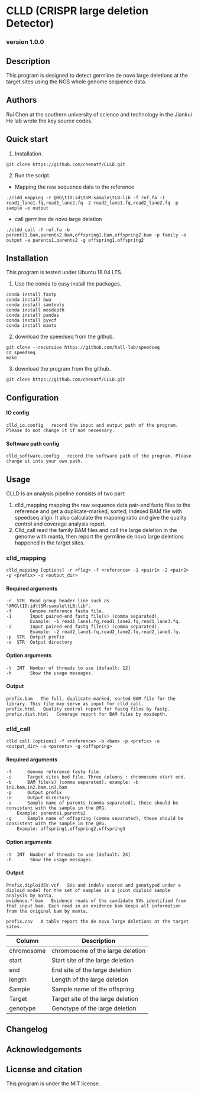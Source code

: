 # CLLD (CRISPR large deletion Detector)
### version 1.0.0
## Description
This program is designed to detect germline de novo large deletions at the target sites using the NGS whole genome sequence data. 
## Authors
Rui Chen at the southern university of science and technology in the Jiankui He lab wrote the key source codes.
## Quick start
1. Installation.
```
git clone https://github.com/chenatf/CLLD.git
``` 
2.	Run the script.

* Mapping the raw sequence data to the reference
```
./cldd_mapping -r @RG\tID:id\tSM:sample\tLB:lib -f ref.fa -1 read1_lane1.fq,read1_lane2.fq -2 read2_lane1.fq,read2_lane2.fq -p sample -o output
```
* call germline de novo large deletion
```
./cldd_call -f ref.fa -b parents1.bam,parents2.bam,offspring1.bam,offspring2.bam -p family -o output -a parents1,parents2 -g offspring1,offspring2
```

## Installation

This program is tested under Ubuntu 16.04 LTS.

1. Use the conda to easy install the packages.
```
conda install fastp
conda install bwa
conda install samtools
conda install mosdepth
conda install pandas
conda install pyvcf
conda install manta
```
2. download the speedseq from the github.
```
git clone --recursive https://github.com/hall-lab/speedseq
cd speedseq
make
```
3. download the program from the github.
```
git clone https://github.com/chenatf/CLLD.git
```

## Configuration

#### IO config
```
clld_io.config   record the input and output path of the program. Please do not change it if not necessary.
```
#### Software path config
```
clld_software.config   record the software path of the program. Please change it into your own path.
```

## Usage
CLLD is an analysis pipeline consists of two part:
1.	clld_mapping mapping the raw sequence data pair-end fastq files to the reference and get a duplicate-marked, sorted, indexed BAM file with speedseq align. It also calculate the mapping ratio and give the quality control and coverage analysis report.
2.	Clld_call read the family BAM files and call the large deletion in the genome with manta, then report the germline de novo large deletions happened in the target sites.



### clld_mapping
```
clld_mapping [options] -r <flag> -f <reference> -1 <pair1> -2 <pair2> -p <prefix> -o <output_dir> 
```
#### Required arguments
```
-r  STR  Read group header line such as "@RG\tID:id\tSM:sample\tLB:lib".
-f       Genome reference fasta file.
-1       Input paired-end fastq file(s) (comma separated).
         Example: -1 read1_lane1.fq,read1_lane2.fq,read1_lane3.fq.
-2       Input paired-end fastq file(s) (comma separated).
         Example: -2 read2_lane1.fq,read2_lane2.fq,read2_lane3.fq.
-p  STR  Output prefix
-o  STR  Output directory
 ```

#### Option arguments
```
-t  INT  Number of threads to use [default: 12]
-h       Show the usage messages.
```

#### Output
```
prefix.bam   The full, duplicate-marked, sorted BAM file for the library. This file may serve as input for clld_call.
prefix.html   Quality control report for fastq files by fastp.
prefix.dist.html   Coverage report for BAM files by mosdepth.
```

### clld_call
```
clld call [options] -f <reference> -b <bam> -p <prefix> -o <output_dir> -a <parents> -g <offspring>
```
#### Required arguments
```
-f      Genome reference fasta file.
-s      Target sites bed file. Three columns : chromosome start end.
-b      BAM file(s) (comma separated). example: -b in1.bam,in2.bam,in3.bam
-p      Output prefix
-o      Output directory
-a      Sample name of parents (comma separated), these should be consistent with the sample in the @RG.
	Example: parents1,parents2
-g      Sample name of offspring (comma separated), these should be consistent with the sample in the @RG.
	Example: offspring1,offspring2,offspring3
```

#### Option arguments
```
-t  INT  Number of threads to use [default: 24]
-h       Show the usage messages.
```
#### Output
```
Prefix.diploidSV.vcf   SVs and indels scored and genotyped under a diploid model for the set of samples in a joint diploid sample analysis by manta.
evidence.*.bam   Evidence reads of the candidate SVs identified from that input bam. Each read in an evidence bam keeps all information 
from the original bam by manta.
```
```
prefix.csv   A table report the de novo large deletions at the target sites.
```
Column | Description
------ | -----------
chromosome | chromosome of the large deletion
start	| Start site of the large deletion
end	| End site of the large deletion
length	| Length of the large deletion
Sample	| Sample name of the offspring
Target	| Target site of the large deletion
genotype	| Genotype of the large deletion

## Changelog

## Acknowledgements

## License and citation
This program is under the MIT license.
